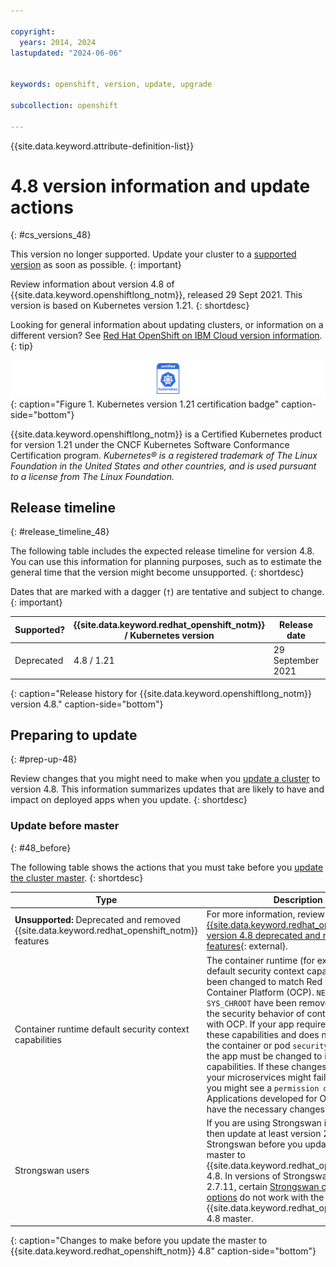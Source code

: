 ```yaml
---

copyright:
  years: 2014, 2024
lastupdated: "2024-06-06"


keywords: openshift, version, update, upgrade

subcollection: openshift

---
```


{{site.data.keyword.attribute-definition-list}}





# 4.8 version information and update actions
{: #cs_versions_48}

This version no longer supported. Update your cluster to a [supported version](/docs/openshift?topic=openshift-cs_versions) as soon as possible.
{: important}

Review information about version 4.8 of {{site.data.keyword.openshiftlong_notm}}, released 29 Sept 2021. This version is based on Kubernetes version 1.21. 
{: shortdesc}

Looking for general information about updating clusters, or information on a different version? See [Red Hat OpenShift on IBM Cloud version information](/docs/openshift?topic=openshift-openshift_versions).
{: tip}

![This badge indicates Kubernetes version 1.21 certification for {{site.data.keyword.openshiftlong_notm}}](images/certified-kubernetes-color.svg){: caption="Figure 1. Kubernetes version 1.21 certification badge" caption-side="bottom"}

{{site.data.keyword.openshiftlong_notm}} is a Certified Kubernetes product for version 1.21 under the CNCF Kubernetes Software Conformance Certification program. _Kubernetes® is a registered trademark of The Linux Foundation in the United States and other countries, and is used pursuant to a license from The Linux Foundation._

## Release timeline 
{: #release_timeline_48}

The following table includes the expected release timeline for version 4.8. You can use this information for planning purposes, such as to estimate the general time that the version might become unsupported. 
{: shortdesc}

Dates that are marked with a dagger (`†`) are tentative and subject to change.
{: important}

| Supported? | {{site.data.keyword.redhat_openshift_notm}} / Kubernetes version | Release date | Unsupported date |
| --- | --- | --- | --- |
| Deprecated | 4.8 / 1.21 | 29 September 2021 | 27 April 2023`†` |
{: caption="Release history for {{site.data.keyword.openshiftlong_notm}} version 4.8." caption-side="bottom"}


## Preparing to update
{: #prep-up-48}

Review changes that you might need to make when you [update a cluster](/docs/openshift?topic=openshift-update) to version 4.8. This information summarizes updates that are likely to have and impact on deployed apps when you update.
{: shortdesc}

### Update before master
{: #48_before}

The following table shows the actions that you must take before you [update the cluster master](/docs/openshift?topic=openshift-update#master).
{: shortdesc}

| Type | Description |
| ---- | ----------- |
| **Unsupported:** Deprecated and removed {{site.data.keyword.redhat_openshift_notm}} features | For more information, review [{{site.data.keyword.redhat_openshift_notm}} version 4.8 deprecated and removed features](https://docs.openshift.com/container-platform/4.8/release_notes/ocp-4-8-release-notes.html#ocp-4-8-deprecated-removed-features){: external}. |
| Container runtime default security context capabilities | The container runtime (for example, CRI-O) default security context capabilities have been changed to match Red Hat OpenShift Container Platform (OCP). `NET_RAW` and `SYS_CHROOT` have been removed. This brings the security behavior of containers in line with OCP. If your app requires either of these capabilities and does not list them in the container or pod `securityContext`, then the app must be changed to include these capabilities. If these changes are not made, your microservices might fail to start and you might see a `permission denied` error. Applications developed for OCP already have the necessary changes.  |
| Strongswan users | If you are using Strongswan in your cluster, then update at least version 2.7.11 of Strongswan before you update your cluster master to {{site.data.keyword.redhat_openshift_notm}} 4.8. In versions of Strongswan earlier than 2.7.11, certain [Strongswan configuration options](/docs/openshift?topic=openshift-vpn#vpn-setup) do not work with the {{site.data.keyword.redhat_openshift_notm}} 4.8 master. |
{: caption="Changes to make before you update the master to {{site.data.keyword.redhat_openshift_notm}} 4.8" caption-side="bottom"}




